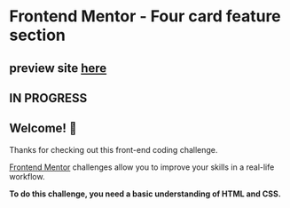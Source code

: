 # Frontend Mentor - Four card feature section

## preview site [here](https://szymonrojek.github.io/four-card-section/)

## IN PROGRESS

## Welcome! 👋

Thanks for checking out this front-end coding challenge.

[Frontend Mentor](https://www.frontendmentor.io) challenges allow you to improve your skills in a real-life workflow.

**To do this challenge, you need a basic understanding of HTML and CSS.**
